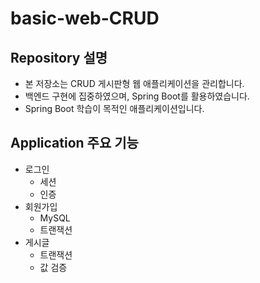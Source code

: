 # basic-web-CRUD
## Repository 설명

- 본 저장소는 CRUD 게시판형 웹 애플리케이션을 관리합니다.
- 백엔드 구현에 집중하였으며, Spring Boot를 활용하였습니다.
- Spring Boot 학습이 목적인 애플리케이션입니다.

## Application 주요 기능
- 로그인
  - 세션
  - 인증
- 회원가입
  - MySQL
  - 트랜잭션
- 게시글
  - 트랜잭션
  - 값 검증

